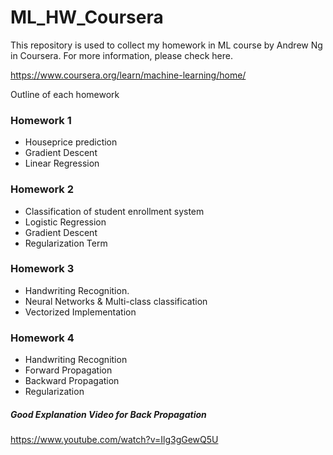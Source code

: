 # ML_HW_Coursera

This repository is used to collect my homework in ML course by Andrew Ng in Coursera.
For more information, please check here.

https://www.coursera.org/learn/machine-learning/home/

Outline of each homework

### Homework 1 ###

- Houseprice prediction
- Gradient Descent
- Linear Regression

### Homework 2 ###

- Classification of student enrollment system
- Logistic Regression
- Gradient Descent
- Regularization Term

### Homework 3 ###

- Handwriting Recognition.
- Neural Networks & Multi-class classification
- Vectorized Implementation

### Homework 4 ###

- Handwriting Recognition
- Forward Propagation
- Backward Propagation
- Regularization

##### Good Explanation Video for Back Propagation
https://www.youtube.com/watch?v=Ilg3gGewQ5U
